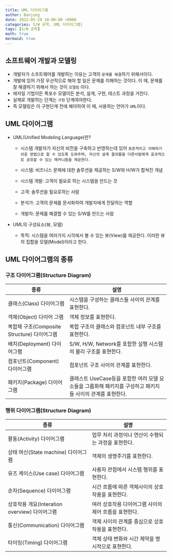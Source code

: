 ```yaml
---
title: UML 다이어그램
author: Banjung
date: 2022-05-20 10:00:00 +0800
categories: S/W 공학, UML 다이어그램]
tags: [S/W 공학]
math: true
mermaid: true
---
```


## 소프트웨어 개발과 모델링
- 개발자가 소프트웨어를 개발하는 이유는 고객의 `문제를 해결`하기 위해서이다.
- 개발에 있어 가장 우선적으로 해야 할 일은 문제를 이해하는 것이다. 이 때, 문제를 잘 해결하기 위해서 하는 것이 `모델링` 이다.
- 애자일 기법이든 폭포수 모델이든 분석, 설계, 구현, 테스트 과정을 거친다.
- 실제로 개발하는 단계는 `구현` 단계여야한다.
- 즉 모델링은 이 구현단계 전에 해야하여 이 때, 사용하는 언어가 `UML`이다.

## UML 다이어그램
- UML(Unified Modeling Language)란?
  - 시스템 개발자가 자신의 비전을 구축하고 반영하는데 있어 `표준적이고 이해하기 쉬운 방법으로 할 수 있도록 도와주며, 자신의 설계 결과물을 다른사람에게 효과적으로 공유할 수 있는 메커니즘을 제공한다.`

  - 시스템: 비즈니스 문제에 대한 솔루션을 제공하는 S/W와 H/W가 합쳐진 개념
  - 시스템 개발: 고객이 필요로 하는 시스템을 만드는 것
  - 고객: 솔루션을 필요로하는 사람
  - 분석가: 고객의 문제를 문서화하여 개발자에게 전달하는 역할
  - 개발자: 문제를 해결할 수 있는 S/W를 만드는 사람

- UML의 구성요소(뷰, 모델)  
  - 목적: 시스템을 여러가지 시각에서 볼 수 있는 뷰(View)를 제공한다. 이러한 뷰의 집합을 모델(Model)이라고 한다.

## UML 다이어그램의 종류

### 구조 다이어그램(Structure Diagram)


|종류|설명|
|----------|-----------|
|클래스(Class) 다이어그램|시스템을 구성하는 클래스들 사이의 관계를 표현한다.|
|객체(Object) 다이어 그램|객체 정보를 표현한다.|
|복합체 구조(Composite Structure) 다이어그램|복합 구조의 클래스와 컴포넌트 내부 구조를 표현한다.|
|배치(Deployment) 다이어그램|S/W, H/W, Network를 포함한 실행 시스템의 물리 구조를 표현한다.|
|컴포넌트(Component) 다이어그램|컴포넌트 구조 사이의 관계를 표현한다.|
|패키지(Package) 다이어그램|클래스트 UseCase등을 포함한 여러 모델 요소들을 그룹화해 패키지를 구성하고 패키지들 사이의 관계를 표현한다.|


### 행위 다이어그램(Structure Diagram)


|종류|설명|
|----------|-----------|
|활동(Activity) 다이어그램|업무 처리 과정이나 연산이 수행되는 과정을 표현한다.|
|상태 머신(State machine) 다이어그램|객체의 생명주기를 표현한다.|
|유즈 케이스(Use case) 다이어그램|사용자 관점에서 시스템 행위를 표현한다.|
|순차(Sequence) 다이어그램|시간 흐름에 따른 객체사이의 상호작용을 표현한다.|
|상호작용 개요(Interation overview) 다이어그램|여러 상호작용 다이어그램 사이의 제어 흐름을 표현한다.|
|통신(Communication) 다이어그램|객체 사이의 관계를 중심으로 상호작용을 표현한다.|
|타이밍(Timing) 다이어그램|객체 상태 변화와 시간 제약을 명시적으로 표현한다.|